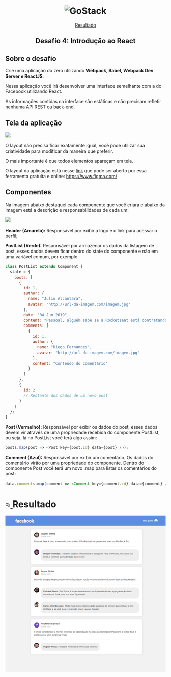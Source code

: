 <h1 align="center">
  <img alt="GoStack" title="GoStack" src="https://camo.githubusercontent.com/8c13dc2618dbd7f76d1d574350b98fdee1335ce5/68747470733a2f2f726f636b6574736561742d63646e2e73332d73612d656173742d312e616d617a6f6e6177732e636f6d2f626f6f7463616d702d6865616465722e706e67" width="200px" />
</h1>

<p align="center">
  <a href="#rocket-resultado"> Resultado </a>
</p>


<h2 align="center"> Desafio 4: Introdução ao React </h2>

<h2> Sobre o desafio </h2>

Crie uma aplicação do zero utilizando **Webpack, Babel, Webpack Dev Server e ReactJS**.

Nessa aplicação você irá desenvolver uma interface semelhante com a do Facebook utilizando React.

As informações contidas na interface são estáticas e não precisam refletir nenhuma API REST ou back-end.

<h2>Tela da aplicação</h2>

<img src="https://raw.githubusercontent.com/Rocketseat/bootcamp-gostack-desafio-04/master/.github/facebook.png">

O layout não precisa ficar exatamente igual, você pode utilizar sua criatividade para modificar da maneira que preferir.

O mais importante é que todos elementos apareçam em tela.

O layout da aplicação está nesse [link](https://github.com/Rocketseat/bootcamp-gostack-desafio-04/blob/master/.github/layout.sketch) que pode ser aberto por essa ferramenta gratuita e online: https://www.figma.com/

<h2>Componentes</h2>

Na imagem abaixo destaquei cada componente que você criará e abaixo da imagem está a descrição e responsabilidades de cada um:

<img src="https://raw.githubusercontent.com/Rocketseat/bootcamp-gostack-desafio-04/master/.github/components.png">

**Header (Amarelo):** Responsável por exibir a logo e o link para acessar o perfil;

**PostList (Verde):** Responsável por armazenar os dados da listagem de post, esses dados devem ficar dentro do state do componente e não em uma variável comum, por exemplo:
```js
class PostList extends Component {
  state = {
    posts: [
      {
        id: 1,
        author: {
          name: "Julio Alcantara",
          avatar: "http://url-da-imagem.com/imagem.jpg"
        },
        date: "04 Jun 2019",
        content: "Pessoal, alguém sabe se a Rocketseat está contratando?",
        comments: [
          {
            id: 1,
            author: {
              name: "Diego Fernandes",
              avatar: "http://url-da-imagem.com/imagem.jpg"
            },
            content: "Conteúdo do comentário"
          }
        ]
      },
      {
        id: 2
        // Restante dos dados de um novo post
      }
    ]
  };
}
```

**Post (Vermelho):** Responsável por exibir os dados do post, esses dados devem vir através de uma propriedade recebida do componente PostList, ou seja, lá no PostList você terá algo assim:

```js
posts.map(post => <Post key={post.id} data={post} />);
```

**Comment (Azul):** Responsável por exibir um comentário. Os dados do comentário virão por uma propriedade do componente. Dentro do componente Post você terá um novo .map para listar os comentários do post:
```js
data.comments.map(comment => <Comment key={comment.id} data={comment} />);
```

<h1>
  <a id="user-content-rocket-resultado" class="anchor" aria-hidden="true" href="#rocket-resultado">
    <svg class="octicon octicon-link" viewBox="0 0 16 16" version="1.1" width="16" height="16" aria-hidden="true">
      <path fill-rule="evenodd" d="M4 9h1v1H4c-1.5 0-3-1.69-3-3.5S2.55 3 4 3h4c1.45 0 3 1.69 3 3.5 0 1.41-.91 2.72-2               3.25V8.59c.58-.45 1-1.27 1-2.09C10 5.22 8.98 4 8 4H4c-.98 0-2 1.22-2 2.5S3 9 4 9zm9-3h-1v1h1c1 0 2 1.22 2 2.5S13.98 12       13 12H9c-.98 0-2-1.22-2-2.5 0-.83.42-1.64 1-2.09V6.25c-1.09.53-2 1.84-2 3.25C6 11.31 7.55 13 9 13h4c1.45 0 3-1.69 3-         3.5S14.5 6 13 6z">
      </path>
    </svg>
  </a>
  Resultado
</h1>


<img src="https://github.com/vagnerwentz/facebook-reactjs-layout/blob/master/.github/facebook-layout.png" />
